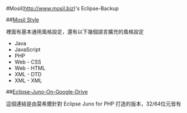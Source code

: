 #Mosil(http://www.mosil.biz)'s Eclipse-Backup

##[Mosil Style](http://blog.mosil.biz/2012/07/eclipse-theme-and-backup/)

裡面有基本通用風格設定，還有以下幾個語言擴充的風格設定

- Java
- JavaScript
- PHP
- Web - CSS
- Web - HTML
- XML - DTD
- XML - XML

##[Eclipse-Juno-On-Google-Drive](http://goo.gl/Bz9hZ)

這個連結是由莫希爾針對 Eclipse Juno for PHP 打造的版本，32/64位元皆有

 